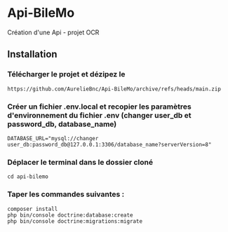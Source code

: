 # Api-BileMo
Création d'une Api - projet OCR 

## Installation

### Télécharger le projet et dézipez le
```
https://github.com/AurelieBnc/Api-BileMo/archive/refs/heads/main.zip
```

### Créer un fichier .env.local et recopier les paramètres d'environnement du fichier .env (changer user_db et password_db, database_name)

```
DATABASE_URL="mysql://changer user_db:password_db@127.0.0.1:3306/database_name?serverVersion=8"
```

### Déplacer le terminal dans le dossier cloné
```
cd api-bilemo
```

### Taper les commandes suivantes :
```
composer install
php bin/console doctrine:database:create
php bin/console doctrine:migrations:migrate
```